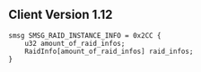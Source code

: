 ## Client Version 1.12

```rust,ignore
smsg SMSG_RAID_INSTANCE_INFO = 0x2CC {
    u32 amount_of_raid_infos;    
    RaidInfo[amount_of_raid_infos] raid_infos;    
}

```
